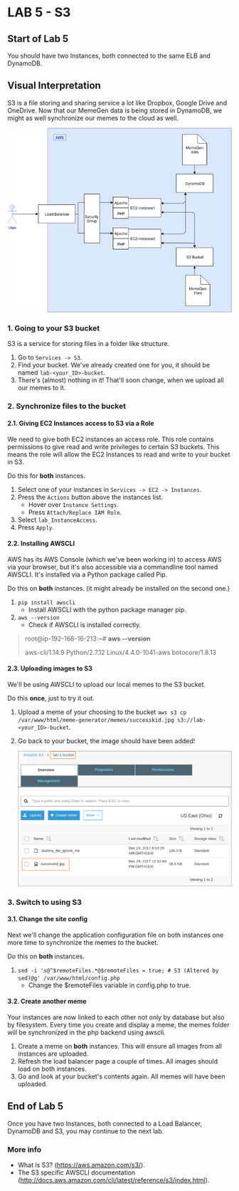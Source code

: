 # **LAB 5 - S3** #

## Start of Lab 5 ##
You should have two Instances, both connected to the same ELB and DynamoDB.

## Visual Interpretation ##
S3 is a file storing and sharing service a lot like Dropbox, Google Drive and OneDrive.
Now that our MemeGen data is being stored in DynamoDB, we might as well synchronize our memes to the cloud as well.

![](../Images/Lab5.png?raw=true)

### 1. Going to your S3 bucket ###
S3 is a service for storing files in a folder like structure. 

1. Go to `Services -> S3`.
1. Find your bucket. We've already created one for you, it should be named `lab-<your_ID>-bucket`.
1. There's (almost) nothing in it! That'll soon change, when we upload all our memes to it.
    
### 2. Synchronize files to the bucket ###
#### 2.1. Giving EC2 Instances access to S3 via a Role ####
We need to give both EC2 instances an access role. This role contains permissions to give read and write privileges to certain S3 buckets. This means the role will allow the EC2 Instances to read and write to your bucket in S3.

Do this for **both** instances.

1. Select one of your instances in `Services -> EC2 -> Instances`.
1. Press the `Actions` button above the instances list.
    * Hover over `Instance Settings`.
    * Press `Attach/Replace IAM Role`.
1. Select `lab_InstanceAccess`.
1. Press `Apply`.

#### 2.2. Installing AWSCLI ####
AWS has its AWS Console (which we've been working in) to access AWS via your browser, but it's also accessible via a commandline tool named AWSCLI. It's installed via a Python package called Pip.

Do this on **both** instances. (it might already be installed on the second one.)

1. `pip install awscli`
    *  Install AWSCLI with the python package manager pip.
1. `aws --version`
    *  Check if AWSCLI is installed correctly.

> root@ip-192-168-16-213:~# **aws --version**
>
> aws-cli/1.14.9 Python/2.7.12 Linux/4.4.0-1041-aws botocore/1.8.13

#### 2.3. Uploading images to S3 ####
We'll be using AWSCLI to upload our local memes to the S3 bucket.

Do this **once**, just to try it out.

1. Upload a meme of your choosing to the bucket `aws s3 cp /var/www/html/meme-generator/memes/successkid.jpg s3://lab-<your_ID>-bucket`.
1. Go back to your bucket, the image should have been added!

    ![](../Images/S3BucketContents.png?raw=true)

### 3. Switch to using S3 ###
#### 3.1. Change the site config ####
Next we'll change the application configuration file on both instances one more time to synchronize the memes to the bucket.

Do this on **both** instances.

1. `sed -i 's@^$remoteFiles.*@$remoteFiles = true; # S3 (Altered by sed)@g' /var/www/html/config.php`
    * Change the $remoteFiles variable in config.php to true.

#### 3.2. Create another meme ####
Your instances are now linked to each other not only by database but also by filesystem. Every time you create and display a meme, the memes folder will be synchronized in the php backend using awscli.

1. Create a meme on **both** instances. This will ensure all images from all instances are uploaded.
1. Refresh the load balancer page a couple of times. All images should load on both instances.
1. Go and look at your bucket's contents again. All memes will have been uploaded.

## End of Lab 5 ##
Once you have two Instances, both connected to a Load Balancer, DynamoDB and S3, you may continue to the next lab.

### More info ###

* What is S3? (https://aws.amazon.com/s3/).
* The S3 specific AWSCLI documentation (http://docs.aws.amazon.com/cli/latest/reference/s3/index.html).
